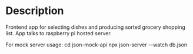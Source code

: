 # Description
Frontend app for selecting dishes and producing sorted grocery shopping list. App talks to raspberry pi hosted server.

For mock server usage: 
cd json-mock-api
npx json-server --watch db.json